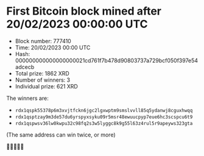 # First Bitcoin block mined after 20/02/2023 00:00:00 UTC

* Block number: 777410
* Time: 20/02/2023 00:00 UTC
* Hash: 000000000000000000021cd761f7b478d90803737a729bcf050f397e54adcecb
* Total prize: 1862 XRD
* Number of winners: 3
* Individual prize: 621 XRD

The winners are:
* `rdx1qspk55378p6m3xvjtfckn6jgc2lgxwptm9smslvvll85q5ydanwj8cguxhwqq`
* `rdx1qsptzay9m3de57du6yrspyxsyku09r5msr48ewuucpyp7eue6hc3scspcu6t9`
* `rdx1qspwsv36lw0kwpu32c98fq2s3w5lyggc8k9g55l63z4rul5r9apeyws323gta`

(The same address can win twice, or more)

🙏🙏🙏🙏🙏